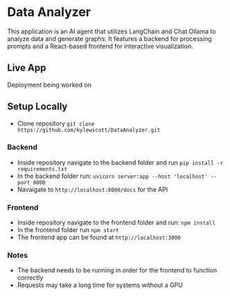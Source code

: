 # Data Analyzer
This application is an AI agent that utilizes LangChain and Chat Ollama to analyze data and generate graphs. It features a backend for processing prompts and a React-based frontend for interactive visualization.

## Live App
Deployment being worked on

## Setup Locally
* Clone repository ```git clone https://github.com/kylewscott/DataAnalyzer.git```
### Backend
* Inside repository navigate to the backend folder and run ```pip install -r requirements.txt```
* In the backend folder run: ```uvicorn server:app --host 'localhost' --port 8000```
* Navaigate to ```http://localhost:8000/docs``` for the API 
  
### Frontend
* Inside repository navigate to the frontend folder and run: ```npm install``` 
* In the frontend folder run ```npm start``` 
* The frontend app can be found at ```http://localhost:3000```

### Notes
* The backend needs to be running in order for the frontend to function correctly
* Requests may take a long time for systems without a GPU


